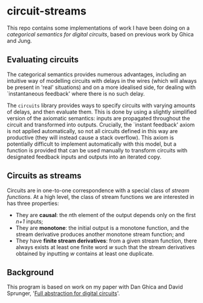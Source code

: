 # circuit-streams

This repo contains some implementations of work I have been doing on a *categorical semantics for digital circuits*, based on previous work by Ghica and Jung.

## Evaluating circuits

The categorical semantics provides numerous advantages, including an intuitive way of modelling circuits with delays in the wires (which will always be present in 'real' situations) and on a more idealised side, for dealing with `instantaneous feedback' where there is no such delay.

The `circuits` library provides ways to specify circuits with varying amounts of delays, and then evaluate them.
This is done by using a slightly simplified version of the axiomatic semantics: inputs are propagated throughout the circuit and transformed into outputs.
Crucially, the `instant feedback' axiom is not applied automatically, so not all circuits defined in this way are productive (they will instead cause a stack overflow).
This axiom is potentially difficult to implement automatically with this model, but a function is provided that can be used manually to transform circuits with designated feedback inputs and outputs into an iterated copy.

## Circuits as streams

Circuits are in one-to-one correspondence with a special class of *stream functions*.
At a high level, the class of stream functions we are interested in has three properties:

* They are **causal**: the *n*th element of the output depends only on the first *n+1* inputs;
* They are **monotone**: the initial output is a monotone function, and the stream derivative produces another monotone stream function; and
* They have **finite stream derivatives**: from a given stream function, there always exists at least one finite word *w* such that the stream derivatives obtained by inputting *w* contains at least one duplicate.

## Background

This program is based on work on my paper with Dan Ghica and David Sprunger, '[Full abstraction for digital circuits](https://arxiv.org/abs/2201.10456)'.
